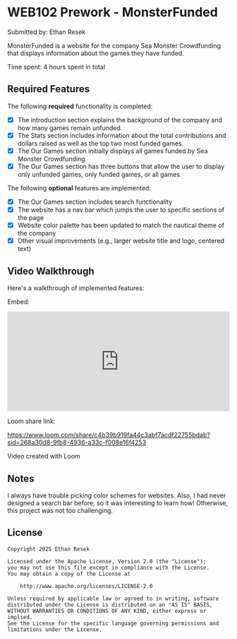 # WEB102 Prework - MonsterFunded

Submitted by: Ethan Resek

MonsterFunded is a website for the company Sea Monster Crowdfunding that displays information about the games they have funded.

Time spent: 4 hours spent in total

## Required Features

The following **required** functionality is completed:

* [x] The introduction section explains the background of the company and how many games remain unfunded.
* [x] The Stats section includes information about the total contributions and dollars raised as well as the top two most funded games.
* [x] The Our Games section initially displays all games funded by Sea Monster Crowdfunding
* [x] The Our Games section has three buttons that allow the user to display only unfunded games, only funded games, or all games.

The following **optional** features are implemented:

* [x] The Our Games section includes search functionality
* [x] The website has a nav bar which jumps the user to specific sections of the page
* [x] Website color palette has been updated to match the nautical theme of the company
* [x] Other visual improvements (e.g., larger website title and logo, centered text)

## Video Walkthrough

Here's a walkthrough of implemented features:

Embed:

<div style="position: relative; padding-bottom: 44.6875%; height: 0;"><iframe src="https://www.loom.com/embed/c4b39b919fa44c3abf7acdf22755bdab?sid=124ab0b4-90dd-4fec-9a85-6dd34f1a1748" frameborder="0" webkitallowfullscreen mozallowfullscreen allowfullscreen style="position: absolute; top: 0; left: 0; width: 100%; height: 100%;"></iframe></div>

Loom share link: 

https://www.loom.com/share/c4b39b919fa44c3abf7acdf22755bdab?sid=268a30d8-9fb8-4936-a33c-f008e16f4253

Video created with Loom

## Notes

I always have trouble picking color schemes for websites. Also, I had never designed a search bar before, so it was interesting to learn how! Otherwise, this project was not too challenging.

## License

    Copyright 2025 Ethan Resek

    Licensed under the Apache License, Version 2.0 (the "License");
    you may not use this file except in compliance with the License.
    You may obtain a copy of the License at

        http://www.apache.org/licenses/LICENSE-2.0

    Unless required by applicable law or agreed to in writing, software
    distributed under the License is distributed on an "AS IS" BASIS,
    WITHOUT WARRANTIES OR CONDITIONS OF ANY KIND, either express or implied.
    See the License for the specific language governing permissions and
    limitations under the License.
